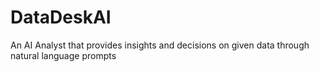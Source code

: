 # DataDeskAI
An AI Analyst that provides insights and decisions on given data through natural language prompts
